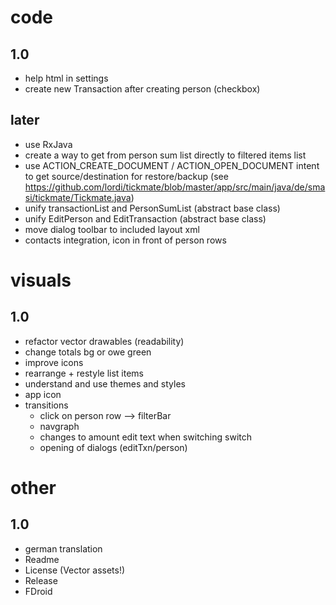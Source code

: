 # code
## 1.0
- help html in settings
- create new Transaction after creating person (checkbox)
## later
- use RxJava
- create a way to get from person sum list directly to filtered items list
- use ACTION_CREATE_DOCUMENT / ACTION_OPEN_DOCUMENT intent to get source/destination for restore/backup (see https://github.com/lordi/tickmate/blob/master/app/src/main/java/de/smasi/tickmate/Tickmate.java)
- unify transactionList and PersonSumList (abstract base class)
- unify EditPerson and EditTransaction (abstract base class)
- move dialog toolbar to included layout xml
- contacts integration, icon in front of person rows

# visuals
## 1.0
- refactor vector drawables (readability)
- change totals bg or owe green
- improve icons
- rearrange + restyle list items
- understand and use themes and styles
- app icon
- transitions
  - click on person row --> filterBar
  - navgraph
  - changes to amount edit text when switching switch
  - opening of dialogs (editTxn/person)

# other
## 1.0
- german translation
- Readme
- License (Vector assets!)
- Release 
- FDroid
